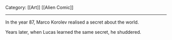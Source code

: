 Category: [[Art]] [[Alien Comic]]
___
In the year 87, Marco Korolev realised a secret about the world. 

Years later, when Lucas learned the same secret, he shuddered. 